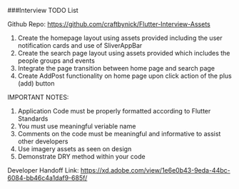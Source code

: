 ###Interview TODO List

Github Repo:  https://github.com/craftbynick/Flutter-Interview-Assets

1) Create the homepage layout using assets provided including the user notification cards and use of SliverAppBar
2) Create the search page layout using assets provided which includes the people groups and events
3) Integrate the page transition between home page and search page
4) Create AddPost functionality on home page upon click action of the plus (add) button

IMPORTANT NOTES:
1) Application Code must be properly formatted according to Flutter Standards
2) You must use meaningful veriable name
3) Comments on the code must be meaningful and informative to assist other developers
4) Use imagery assets as seen on design
5) Demonstrate DRY method within your code

Developer Handoff Link: https://xd.adobe.com/view/1e6e0b43-9eda-44bc-6084-bb46c4a1daf9-685f/
